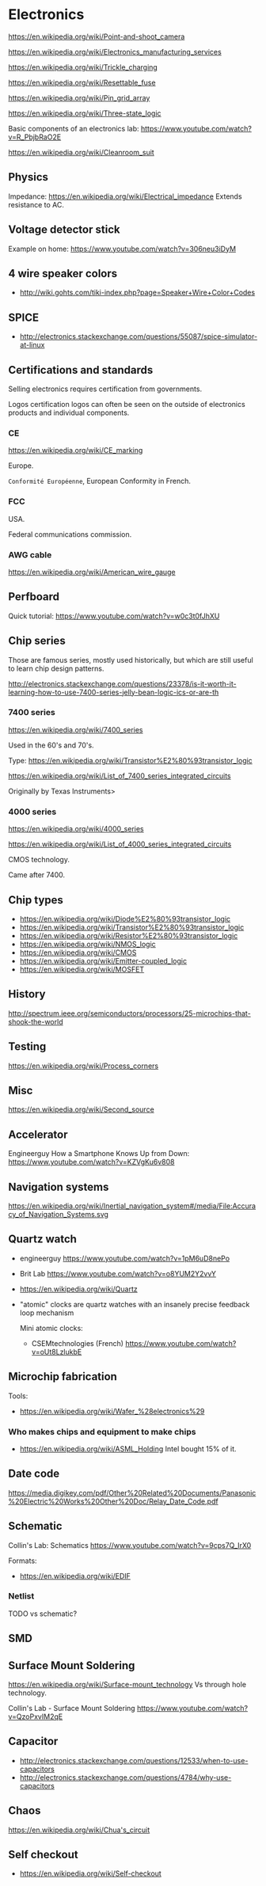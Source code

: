 # Electronics

<https://en.wikipedia.org/wiki/Point-and-shoot_camera>

<https://en.wikipedia.org/wiki/Electronics_manufacturing_services>

<https://en.wikipedia.org/wiki/Trickle_charging>

<https://en.wikipedia.org/wiki/Resettable_fuse>

<https://en.wikipedia.org/wiki/Pin_grid_array>

<https://en.wikipedia.org/wiki/Three-state_logic>

Basic components of an electronics lab: https://www.youtube.com/watch?v=R_PbjbRaO2E

<https://en.wikipedia.org/wiki/Cleanroom_suit>

## Physics

Impedance: <https://en.wikipedia.org/wiki/Electrical_impedance> Extends resistance to AC.

## Voltage detector stick

Example on home: <https://www.youtube.com/watch?v=306neu3iDyM>

## 4 wire speaker colors

- <http://wiki.gohts.com/tiki-index.php?page=Speaker+Wire+Color+Codes>

## SPICE

-   <http://electronics.stackexchange.com/questions/55087/spice-simulator-at-linux>

## Certifications and standards

Selling electronics requires certification from governments.

Logos certification logos can often be seen on the outside of electronics products and individual components. 

### CE

<https://en.wikipedia.org/wiki/CE_marking>

Europe.

`Conformité Européenne`, European Conformity in French.

### FCC

USA.

Federal communications commission.

### AWG cable

<https://en.wikipedia.org/wiki/American_wire_gauge>

## Perfboard

Quick tutorial: <https://www.youtube.com/watch?v=w0c3t0fJhXU>

## Chip series

Those are famous series, mostly used historically, but which are still useful to learn chip design patterns.

http://electronics.stackexchange.com/questions/23378/is-it-worth-it-learning-how-to-use-7400-series-jelly-bean-logic-ics-or-are-th

### 7400 series

https://en.wikipedia.org/wiki/7400_series

Used in the 60's and 70's.

Type: <https://en.wikipedia.org/wiki/Transistor%E2%80%93transistor_logic>

<https://en.wikipedia.org/wiki/List_of_7400_series_integrated_circuits>

Originally by Texas Instruments>

### 4000 series

<https://en.wikipedia.org/wiki/4000_series>

<https://en.wikipedia.org/wiki/List_of_4000_series_integrated_circuits>

CMOS technology.

Came after 7400.

## Chip types

- <https://en.wikipedia.org/wiki/Diode%E2%80%93transistor_logic>
- <https://en.wikipedia.org/wiki/Transistor%E2%80%93transistor_logic>
- <https://en.wikipedia.org/wiki/Resistor%E2%80%93transistor_logic>
- <https://en.wikipedia.org/wiki/NMOS_logic>
- <https://en.wikipedia.org/wiki/CMOS>
- <https://en.wikipedia.org/wiki/Emitter-coupled_logic>
- <https://en.wikipedia.org/wiki/MOSFET>

## History

<http://spectrum.ieee.org/semiconductors/processors/25-microchips-that-shook-the-world>

## Testing

<https://en.wikipedia.org/wiki/Process_corners>

## Misc

<https://en.wikipedia.org/wiki/Second_source>

## Accelerator

Engineerguy How a Smartphone Knows Up from Down: <https://www.youtube.com/watch?v=KZVgKu6v808>

## Navigation systems

https://en.wikipedia.org/wiki/Inertial_navigation_system#/media/File:Accuracy_of_Navigation_Systems.svg

## Quartz watch

-   engineerguy <https://www.youtube.com/watch?v=1pM6uD8nePo>

-   Brit Lab <https://www.youtube.com/watch?v=o8YUM2Y2vvY>

-   <https://en.wikipedia.org/wiki/Quartz>

-   "atomic" clocks are quartz watches with an insanely precise feedback loop mechanism

    Mini atomic clocks:

    -  CSEMtechnologies (French) <https://www.youtube.com/watch?v=oUt8LzlukbE>

## Microchip fabrication

Tools:

- https://en.wikipedia.org/wiki/Wafer_%28electronics%29

### Who makes chips and equipment to make chips

- https://en.wikipedia.org/wiki/ASML_Holding Intel bought 15% of it.

## Date code

<https://media.digikey.com/pdf/Other%20Related%20Documents/Panasonic%20Electric%20Works%20Other%20Doc/Relay_Date_Code.pdf>

## Schematic

Collin's Lab: Schematics <https://www.youtube.com/watch?v=9cps7Q_IrX0>

Formats:

- <https://en.wikipedia.org/wiki/EDIF>

### Netlist

TODO vs schematic?

## SMD

## Surface Mount Soldering

<https://en.wikipedia.org/wiki/Surface-mount_technology> Vs through hole technology.

Collin's Lab - Surface Mount Soldering <https://www.youtube.com/watch?v=QzoPxvIM2qE>

## Capacitor

- <http://electronics.stackexchange.com/questions/12533/when-to-use-capacitors>
- <http://electronics.stackexchange.com/questions/4784/why-use-capacitors>

## Chaos

<https://en.wikipedia.org/wiki/Chua's_circuit>

## Self checkout

- <https://en.wikipedia.org/wiki/Self-checkout>
